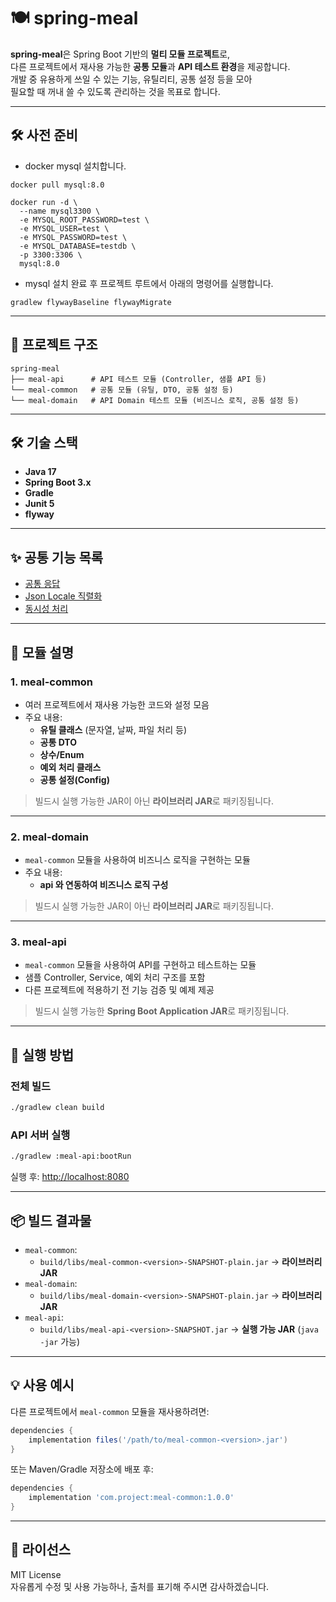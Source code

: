 # 🍽️ spring-meal

**spring-meal**은 Spring Boot 기반의 **멀티 모듈 프로젝트**로,  
다른 프로젝트에서 재사용 가능한 **공통 모듈**과 **API 테스트 환경**을 제공합니다.  
개발 중 유용하게 쓰일 수 있는 기능, 유틸리티, 공통 설정 등을 모아  
필요할 때 꺼내 쓸 수 있도록 관리하는 것을 목표로 합니다.

---
## 🛠️ 사전 준비
- docker mysql 설치합니다.
```
docker pull mysql:8.0

docker run -d \
  --name mysql3300 \
  -e MYSQL_ROOT_PASSWORD=test \
  -e MYSQL_USER=test \
  -e MYSQL_PASSWORD=test \
  -e MYSQL_DATABASE=testdb \
  -p 3300:3306 \
  mysql:8.0
```

- mysql 설치 완료 후 프로젝트 루트에서 아래의 명령어를 실행합니다.
```
gradlew flywayBaseline flywayMigrate
```
---

## 📂 프로젝트 구조

```
spring-meal
├── meal-api      # API 테스트 모듈 (Controller, 샘플 API 등)
└── meal-common   # 공통 모듈 (유틸, DTO, 공통 설정 등)
└── meal-domain   # API Domain 테스트 모듈 (비즈니스 로직, 공통 설정 등)
```

---

## 🛠 기술 스택

- **Java 17**
- **Spring Boot 3.x**
- **Gradle**
- **Junit 5**
- **flyway**

---

## ✨ 공통 기능 목록
- [공통 응답](./meal-common/readme_common_response.md)
- [Json Locale 직렬화](./meal-common/readme_jsonlocale.md)
- [동시성 처리](./meal-common/readme_concurrency.md)


---

## 📌 모듈 설명

### 1. meal-common
- 여러 프로젝트에서 재사용 가능한 코드와 설정 모음
- 주요 내용:
  - **유틸 클래스** (문자열, 날짜, 파일 처리 등)
  - **공통 DTO**
  - **상수/Enum**
  - **예외 처리 클래스**
  - **공통 설정(Config)**

> 빌드시 실행 가능한 JAR이 아닌 **라이브러리 JAR**로 패키징됩니다.

---

### 2. meal-domain
- `meal-common` 모듈을 사용하여 비즈니스 로직을 구현하는 모듈
- 주요 내용:
  - **api 와 연동하여 비즈니스 로직 구성** 

> 빌드시 실행 가능한 JAR이 아닌 **라이브러리 JAR**로 패키징됩니다.

---

### 3. meal-api
- `meal-common` 모듈을 사용하여 API를 구현하고 테스트하는 모듈
- 샘플 Controller, Service, 예외 처리 구조를 포함
- 다른 프로젝트에 적용하기 전 기능 검증 및 예제 제공

> 빌드시 실행 가능한 **Spring Boot Application JAR**로 패키징됩니다.

---

## 🚀 실행 방법

### 전체 빌드
```bash
./gradlew clean build
```

### API 서버 실행
```bash
./gradlew :meal-api:bootRun
```
실행 후: [http://localhost:8080](http://localhost:8080)

---

## 📦 빌드 결과물

- `meal-common`:  
  - `build/libs/meal-common-<version>-SNAPSHOT-plain.jar` → **라이브러리 JAR**
- `meal-domain`:
  - `build/libs/meal-domain-<version>-SNAPSHOT-plain.jar` → **라이브러리 JAR**
- `meal-api`:  
  - `build/libs/meal-api-<version>-SNAPSHOT.jar` → **실행 가능 JAR** (`java -jar` 가능)

---

## 💡 사용 예시

다른 프로젝트에서 `meal-common` 모듈을 재사용하려면:

```groovy
dependencies {
    implementation files('/path/to/meal-common-<version>.jar')
}
```

또는 Maven/Gradle 저장소에 배포 후:

```groovy
dependencies {
    implementation 'com.project:meal-common:1.0.0'
}
```

---

## 📝 라이선스
MIT License  
자유롭게 수정 및 사용 가능하나, 출처를 표기해 주시면 감사하겠습니다.
